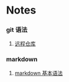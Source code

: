 # Notes

### git 语法
1. [远程仓库](https://github.com/xihahah/Notes/blob/master/git/远程仓库.md)

### markdown 
1. [markdown 基本语法](https://github.com/xihahah/Notes/blob/master/markdown/learn1.md)
